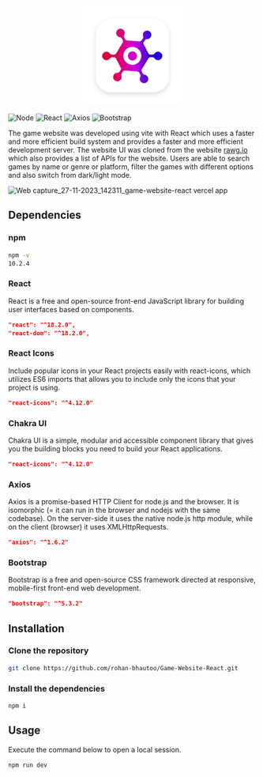 <p align="center">
  <img width="200px" src="src/assets/logo.webp" alt="logo" border="0">
</p>
<p>
  <img alt="Node" src="https://img.shields.io/npm/v/npm.svg?logo=nodedotjs" />
  <img alt="React" src="https://img.shields.io/npm/v/react.svg?logo=react&label=React" />
  <img alt="Axios" src="https://img.shields.io/npm/v/axios.svg?logo=axios&label=Axios" />
  <img alt="Bootstrap" src="https://img.shields.io/npm/v/bootstrap.svg?logo=bootstrap&label=Bootstrap" />
</p>

The game website was developed using vite with React which uses a faster and more efficient build system and provides a faster and more efficient development server. The website UI was cloned from the website [rawg.io](https://rawg.io/) which also provides a list of APIs for the website. Users are able to search games by name or genre or platform, filter the games with different options and also switch from dark/light mode.

![Web capture_27-11-2023_142311_game-website-react vercel app](https://github.com/rohan-bhautoo/Game-Website-React/assets/47154593/cdb28ff2-dc45-4c10-9174-db9613ed3ed3)

## Dependencies

### npm
```bash
npm -v
10.2.4
```
### React
React is a free and open-source front-end JavaScript library for building user interfaces based on components.
```json
"react": "^18.2.0",
"react-dom": "^18.2.0",
```

### React Icons
Include popular icons in your React projects easily with react-icons, which utilizes ES6 imports that allows you to include only the icons that your project is using.
```json
"react-icons": "^4.12.0"
```

### Chakra UI
Chakra UI is a simple, modular and accessible component library that gives you the building blocks you need to build your React applications.
```json
"react-icons": "^4.12.0"
```

### Axios
Axios is a promise-based HTTP Client for node.js and the browser. It is isomorphic (= it can run in the browser and nodejs with the same codebase). On the server-side it uses the native node.js http module, while on the client (browser) it uses XMLHttpRequests.
```json
"axios": "^1.6.2"
```

### Bootstrap
Bootstrap is a free and open-source CSS framework directed at responsive, mobile-first front-end web development.
```json
"bootstrap": "^5.3.2"
```

## Installation

### Clone the repository
```bash
git clone https://github.com/rohan-bhautoo/Game-Website-React.git
```

### Install the dependencies
```bash
npm i
```

## Usage
Execute the command below to open a local session.
```bash
npm run dev
```


